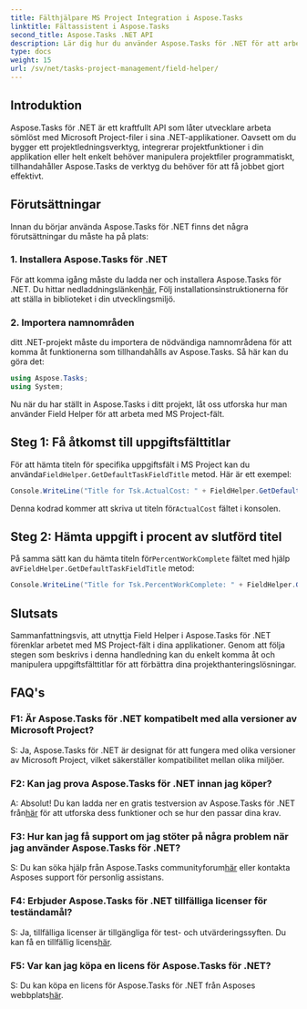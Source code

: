 ```yaml
---
title: Fälthjälpare MS Project Integration i Aspose.Tasks
linktitle: Fältassistent i Aspose.Tasks
second_title: Aspose.Tasks .NET API
description: Lär dig hur du använder Aspose.Tasks för .NET för att arbeta med MS Project-filer sömlöst.
type: docs
weight: 15
url: /sv/net/tasks-project-management/field-helper/
---
```

## Introduktion

Aspose.Tasks för .NET är ett kraftfullt API som låter utvecklare arbeta sömlöst med Microsoft Project-filer i sina .NET-applikationer. Oavsett om du bygger ett projektledningsverktyg, integrerar projektfunktioner i din applikation eller helt enkelt behöver manipulera projektfiler programmatiskt, tillhandahåller Aspose.Tasks de verktyg du behöver för att få jobbet gjort effektivt.

## Förutsättningar

Innan du börjar använda Aspose.Tasks för .NET finns det några förutsättningar du måste ha på plats:

### 1. Installera Aspose.Tasks för .NET

 För att komma igång måste du ladda ner och installera Aspose.Tasks för .NET. Du hittar nedladdningslänken[här](https://releases.aspose.com/tasks/net/), Följ installationsinstruktionerna för att ställa in biblioteket i din utvecklingsmiljö.

### 2. Importera namnområden

ditt .NET-projekt måste du importera de nödvändiga namnområdena för att komma åt funktionerna som tillhandahålls av Aspose.Tasks. Så här kan du göra det:

```csharp
using Aspose.Tasks;
using System;

```

Nu när du har ställt in Aspose.Tasks i ditt projekt, låt oss utforska hur man använder Field Helper för att arbeta med MS Project-fält.

## Steg 1: Få åtkomst till uppgiftsfälttitlar

 För att hämta titeln för specifika uppgiftsfält i MS Project kan du använda`FieldHelper.GetDefaultTaskFieldTitle` metod. Här är ett exempel:

```csharp
Console.WriteLine("Title for Tsk.ActualCost: " + FieldHelper.GetDefaultTaskFieldTitle(Tsk.ActualCost.KeyType));
```

 Denna kodrad kommer att skriva ut titeln för`ActualCost` fältet i konsolen.

## Steg 2: Hämta uppgift i procent av slutförd titel

 På samma sätt kan du hämta titeln för`PercentWorkComplete` fältet med hjälp av`FieldHelper.GetDefaultTaskFieldTitle` metod:

```csharp
Console.WriteLine("Title for Tsk.PercentWorkComplete: " + FieldHelper.GetDefaultTaskFieldTitle(Tsk.PercentWorkComplete.KeyType));
```

## Slutsats

Sammanfattningsvis, att utnyttja Field Helper i Aspose.Tasks för .NET förenklar arbetet med MS Project-fält i dina applikationer. Genom att följa stegen som beskrivs i denna handledning kan du enkelt komma åt och manipulera uppgiftsfälttitlar för att förbättra dina projekthanteringslösningar.

## FAQ's

### F1: Är Aspose.Tasks för .NET kompatibelt med alla versioner av Microsoft Project?

S: Ja, Aspose.Tasks för .NET är designat för att fungera med olika versioner av Microsoft Project, vilket säkerställer kompatibilitet mellan olika miljöer.

### F2: Kan jag prova Aspose.Tasks för .NET innan jag köper?

 A: Absolut! Du kan ladda ner en gratis testversion av Aspose.Tasks för .NET från[här](https://releases.aspose.com/) för att utforska dess funktioner och se hur den passar dina krav.

### F3: Hur kan jag få support om jag stöter på några problem när jag använder Aspose.Tasks för .NET?

 S: Du kan söka hjälp från Aspose.Tasks communityforum[här](https://forum.aspose.com/c/tasks/15) eller kontakta Asposes support för personlig assistans.

### F4: Erbjuder Aspose.Tasks för .NET tillfälliga licenser för teständamål?

 S: Ja, tillfälliga licenser är tillgängliga för test- och utvärderingssyften. Du kan få en tillfällig licens[här](https://purchase.aspose.com/temporary-license/).

### F5: Var kan jag köpa en licens för Aspose.Tasks för .NET?

 S: Du kan köpa en licens för Aspose.Tasks för .NET från Asposes webbplats[här](https://purchase.aspose.com/buy).